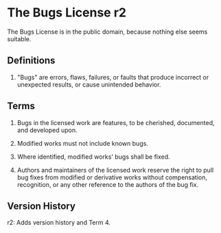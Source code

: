 # The Bugs License r2

The Bugs License is in the public domain, because nothing else seems suitable.

## Definitions

1. "Bugs" are errors, flaws, failures, or faults that produce incorrect or unexpected results, or cause unintended behavior. 

## Terms

1. Bugs in the licensed work are features, to be cherished, documented, and developed upon.

2. Modified works must not include known bugs.

3. Where identified, modified works' bugs shall be fixed. 

4. Authors and maintainers of the licensed work reserve the right to pull bug fixes from modified or derivative works without compensation, recognition, or any other reference to the authors of the bug fix. 

## Version History

r2: Adds version history and Term 4. 

